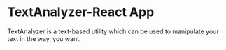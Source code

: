 # TextAnalyzer-React App

TextAnalyzer is a text-based utility which can be used to manipulate your text in the way, you want.
